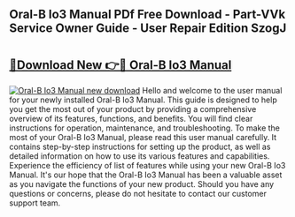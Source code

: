 ## Oral-B Io3 Manual PDf Free Download - Part-VVk Service Owner Guide - User Repair Edition SzogJ

# <h2><a href="http://cf24243.oget.top/?id=Oral-B+Io3+Manual">🔗Download New 👉🔴 Oral-B Io3 Manual</a></h2>

[![Oral-B Io3 Manual new download](https://i.imgur.com/5g1atiW.png)](http://cf24243.oget.top/?id=Oral-B+Io3+Manual)
Hello and welcome to the user manual for your newly installed Oral-B Io3 Manual. This guide is designed to help you get the most out of your product by providing a comprehensive overview of its features, functions, and benefits. You will find clear instructions for operation, maintenance, and troubleshooting. To make the most of your Oral-B Io3 Manual, please read this user manual carefully. It contains step-by-step instructions for setting up the product, as well as detailed information on how to use its various features and capabilities. Experience the efficiency of list of features while using your new Oral-B Io3 Manual. It's our hope that the Oral-B Io3 Manual has been a valuable asset as you navigate the functions of your new product. Should you have any questions or concerns, please do not hesitate to contact our customer support team.
